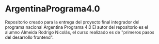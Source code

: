 # ArgentinaPrograma4.0
Repositorio creado para la entrega del proyecto final integrador del programa nacional Argentina Programa 4.0
El autor del repositorio es el alumno Almeida Rodrigo Nicolás, el curso realizado es de "primeros pasos del desarrollo frontend".

